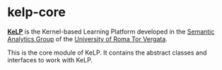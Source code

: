 kelp-core
=========

[**KeLP**][kelp-site]  is the Kernel-based Learning Platform developed in the [Semantic Analytics Group][sag-site] of
the [University of Roma Tor Vergata][uniroma2-site].

This is the core module of KeLP. It contains the abstract classes and interfaces to work with KeLP.

[sag-site]: http://sag.art.uniroma2.it "SAG site"
[uniroma2-site]: http://www.uniroma2.it "University of Roma Tor Vergata"
[kelp-site]: http://sag.art.uniroma2.it/demo-software/kelp/
